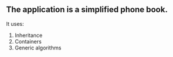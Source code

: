 ## The application is a simplified phone book.
It uses:<br/> 
1. Inheritance <br/>
2. Containers <br/>
3. Generic algorithms
